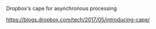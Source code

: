 Dropbox's cape for asynchronous processing

https://blogs.dropbox.com/tech/2017/05/introducing-cape/
